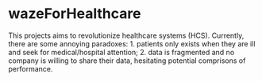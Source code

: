 # wazeForHealthcare
This projects aims to revolutionize healthcare systems (HCS). Currently, there are some annoying paradoxes: 1. patients only exists when they are ill and seek for medical/hospital attention; 2. data is fragmented and no company is willing to share their data, hesitating potential comprisons of performance. 
